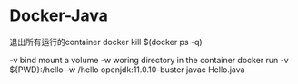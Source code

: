 # Docker-Java

退出所有运行的container
docker kill $(docker ps -q)

-v bind mount a volume -w woring directory in the container
docker run -v ${PWD}:/hello -w /hello openjdk:11.0.10-buster javac Hello.java
